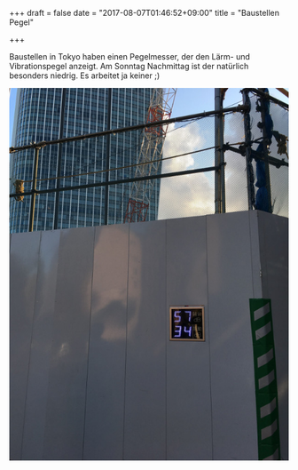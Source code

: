 +++
draft = false
date = "2017-08-07T01:46:52+09:00"
title = "Baustellen Pegel"

+++

Baustellen in Tokyo haben einen Pegelmesser, der den Lärm- und Vibrationspegel
anzeigt. Am Sonntag Nachmittag ist der natürlich besonders niedrig. Es arbeitet
ja keiner ;)

![Pegelanzeige](/img/minis/noisemeter.jpg)
